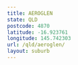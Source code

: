```yaml
---
title: AEROGLEN
state: QLD
postcode: 4870
latitude: -16.923761
longitude: 145.742303
url: /qld/aeroglen/
layout: suburb
---
```

